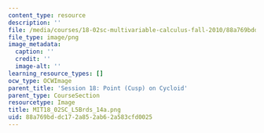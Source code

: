 ```yaml
---
content_type: resource
description: ''
file: /media/courses/18-02sc-multivariable-calculus-fall-2010/88a769bddc172a852ab62a583cfd0025_MIT18_02SC_L5Brds_14a.png
file_type: image/png
image_metadata:
  caption: ''
  credit: ''
  image-alt: ''
learning_resource_types: []
ocw_type: OCWImage
parent_title: 'Session 18: Point (Cusp) on Cycloid'
parent_type: CourseSection
resourcetype: Image
title: MIT18_02SC_L5Brds_14a.png
uid: 88a769bd-dc17-2a85-2ab6-2a583cfd0025
---
```

